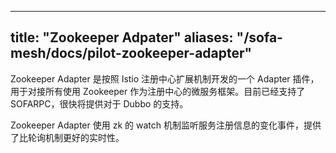 
---
title: "Zookeeper Adpater"
aliases: "/sofa-mesh/docs/pilot-zookeeper-adapter"
---


Zookeeper Adapter 是按照 Istio 注册中心扩展机制开发的一个 Adapter 插件，用于对接所有使用 Zookeeper 作为注册中心的微服务框架。目前已经支持了 SOFARPC，很快将提供对于 Dubbo 的支持。

Zookeeper Adapter 使用 zk 的 watch 机制监听服务注册信息的变化事件，提供了比轮询机制更好的实时性。